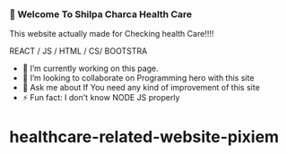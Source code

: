 ### 👋 Welcome To Shilpa Charca Health Care
This website actually made for Checking health Care!!!!

REACT / JS / HTML / CS/ BOOTSTRA

- 🔭 I’m currently working on this page. 
- 👯 I’m looking to collaborate on Programming hero with this site 
- 💬 Ask me about If You need any kind of improvement of this site 
- ⚡ Fun fact: I don't know NODE JS properly 




# healthcare-related-website-pixiem

